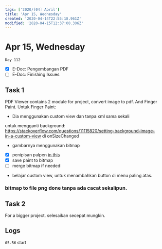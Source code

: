 ```yaml
---
tags: ['2020/[04] April']
title: 'Apr 15, Wednesday'
created: '2020-04-14T22:55:18.961Z'
modified: '2020-04-15T12:37:00.306Z'
---
```


# Apr 15, Wednesday

`Day 112`

- [x] E-Doc: Pengembangan PDF
- [ ] E-Doc: Finishing Issues

## Task 1
PDF Viewer contains 2 module for project, convert image to pdf. And Finger Paint.
Untuk Finger Paint:
- Dia menggunakan custom view dan tanpa xml sama sekali

untuk mengganti background:
https://stackoverflow.com/questions/11115820/setting-background-image-in-a-custom-view di onSizeChanged
- gambarnya menggunakan bitmap
- [x] penipisan pulpen [in this]
- [x] save paint to bitmap
- [ ] merge bitmap if needed
- belajar custom view, untuk menambahkan button di menu paling atas.

### bitmap to file png done tanpa ada cacat sekalipun.

## Task 2 
For a bigger project.
selesaikan secepat mungkin.


[in this]: https://stackoverflow.com/questions/15501207/how-to-draw-a-path-with-variable-stroke-width
## Logs
`05.56` start
